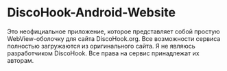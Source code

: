 # DiscoHook-Android-Website
Это неофициальное приложение, которое представляет собой простую WebView-оболочку для сайта DiscoHook.org. Все возможности сервиса полностью загружаются из оригинального сайта.  Я не являюсь разработчиком DiscoHook. Все права на сервис принадлежат их авторам.
